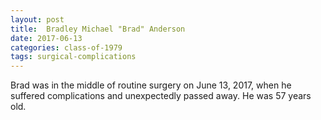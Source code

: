 ```yaml
---
layout: post
title:  Bradley Michael "Brad" Anderson
date: 2017-06-13
categories: class-of-1979
tags: surgical-complications
---
```

Brad was in the middle of routine surgery on June 13, 2017, when he suffered complications and unexpectedly passed away. He was 57 years old.
